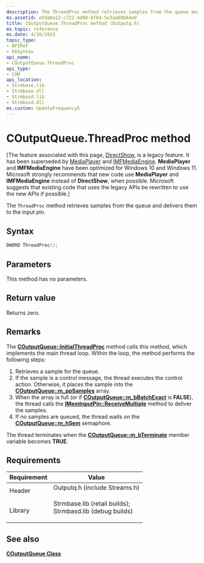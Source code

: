 ```yaml
---
description: The ThreadProc method retrieves samples from the queue and delivers them to the input pin.
ms.assetid: e5da0a12-c722-4d08-bf84-5e3aa60b64a9
title: COutputQueue.ThreadProc method (Outputq.h)
ms.topic: reference
ms.date: 4/26/2023
topic_type: 
- APIRef
- kbSyntax
api_name: 
- COutputQueue.ThreadProc
api_type: 
- COM
api_location: 
- Strmbase.lib
- Strmbase.dll
- Strmbasd.lib
- Strmbasd.dll
ms.custom: UpdateFrequency5
---
```


# COutputQueue.ThreadProc method

\[The feature associated with this page, [DirectShow](/windows/win32/directshow/directshow), is a legacy feature. It has been superseded by [MediaPlayer](/uwp/api/Windows.Media.Playback.MediaPlayer) and [IMFMediaEngine](/windows/win32/api/mfmediaengine/nn-mfmediaengine-imfmediaengine). **MediaPlayer** and **IMFMediaEngine** have been optimized for Windows 10 and Windows 11. Microsoft strongly recommends that new code use **MediaPlayer** and **IMFMediaEngine** instead of **DirectShow**, when possible. Microsoft suggests that existing code that uses the legacy APIs be rewritten to use the new APIs if possible.\]

The `ThreadProc` method retrieves samples from the queue and delivers them to the input pin.

## Syntax


```C++
DWORD ThreadProc();
```



## Parameters

This method has no parameters.

## Return value

Returns zero.

## Remarks

The [**COutputQueue::InitialThreadProc**](coutputqueue-initialthreadproc.md) method calls this method, which implements the main thread loop. Within the loop, the method performs the following steps:

1.  Retrieves a sample for the queue.
2.  If the sample is a control message, the thread executes the control action. Otherwise, it places the sample into the [**COutputQueue::m\_ppSamples**](coutputqueue-m-ppsamples.md) array.
3.  When the array is full (or if [**COutputQueue::m\_bBatchExact**](coutputqueue-m-bbatchexact.md) is **FALSE**), the thread calls the [**IMemInputPin::ReceiveMultiple**](/windows/desktop/api/Strmif/nf-strmif-imeminputpin-receivemultiple) method to deliver the samples.
4.  If no samples are queued, the thread waits on the [**COutputQueue::m\_hSem**](coutputqueue-m-hsem.md) semaphore.

The thread terminates when the [**COutputQueue::m\_bTerminate**](coutputqueue-m-bterminate.md) member variable becomes **TRUE**.

## Requirements



| Requirement | Value |
|--------------------|--------------------------------------------------------------------------------------------------------------------------------------------------------------------------------------------|
| Header<br/>  | <dl> <dt>Outputq.h (include Streams.h)</dt> </dl>                                                                                   |
| Library<br/> | <dl> <dt>Strmbase.lib (retail builds); </dt> <dt>Strmbasd.lib (debug builds)</dt> </dl> |



## See also

<dl> <dt>

[**COutputQueue Class**](coutputqueue.md)
</dt> </dl>

 

 




